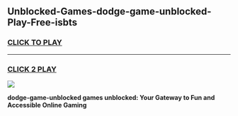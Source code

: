 
## Unblocked-Games-dodge-game-unblocked-Play-Free-isbts
<h3>
<a href="https://premium76.site?title=dodge-game-unblocked&ref=21A">CLICK TO PLAY</a></h3>
<hr>

<h3>
<a href="https://premium76.site?title=dodge-game-unblocked&ref=21A">CLICK 2 PLAY</a>
  
</h3>

<a href="https://premium76.site?title=dodge-game-unblocked&ref=21A"><img src="https://clearcache.store/games.png"></a>


**dodge-game-unblocked games unblocked: Your Gateway to Fun and Accessible Online Gaming**
